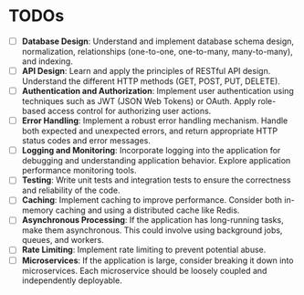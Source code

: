 # TODOs

- [ ] **Database Design**: Understand and implement database schema design, normalization, relationships (one-to-one, one-to-many, many-to-many), and indexing.
- [ ] **API Design**: Learn and apply the principles of RESTful API design. Understand the different HTTP methods (GET, POST, PUT, DELETE).
- [ ] **Authentication and Authorization**: Implement user authentication using techniques such as JWT (JSON Web Tokens) or OAuth. Apply role-based access control for authorizing user actions.
- [ ] **Error Handling**: Implement a robust error handling mechanism. Handle both expected and unexpected errors, and return appropriate HTTP status codes and error messages.
- [ ] **Logging and Monitoring**: Incorporate logging into the application for debugging and understanding application behavior. Explore application performance monitoring tools.
- [ ] **Testing**: Write unit tests and integration tests to ensure the correctness and reliability of the code.
- [ ] **Caching**: Implement caching to improve performance. Consider both in-memory caching and using a distributed cache like Redis.
- [ ] **Asynchronous Processing**: If the application has long-running tasks, make them asynchronous. This could involve using background jobs, queues, and workers.
- [ ] **Rate Limiting**: Implement rate limiting to prevent potential abuse.
- [ ] **Microservices**: If the application is large, consider breaking it down into microservices. Each microservice should be loosely coupled and independently deployable.